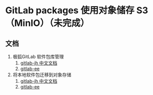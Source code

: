 # GitLab packages 使用对象储存 S3（MinIO）（未完成）

## 文档

1. 极狐GitLab 软件包库管理
    1. [gitlab-jh 中文文档](https://docs.gitlab.cn/jh/administration/packages/index.html)
    2. [gitlab-ee](https://docs.gitlab.com/ee/administration/packages/index.html)
2. 将本地软件包迁移到对象存储
    1. [gitlab-jh 中文文档](https://docs.gitlab.cn/jh/administration/packages/index.html#%E5%B0%86%E6%9C%AC%E5%9C%B0%E8%BD%AF%E4%BB%B6%E5%8C%85%E8%BF%81%E7%A7%BB%E5%88%B0%E5%AF%B9%E8%B1%A1%E5%AD%98%E5%82%A8)
    2. [gitlab-ee](https://docs.gitlab.com/ee/administration/packages/index.html#migrate-local-packages-to-object-storage)

